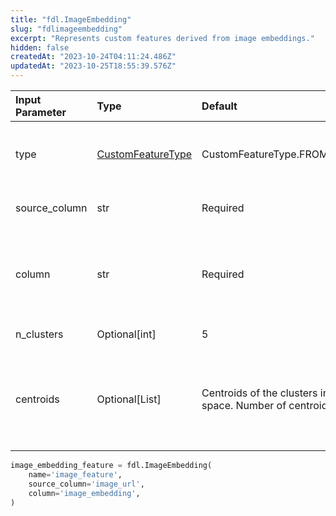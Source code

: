 ```yaml
---
title: "fdl.ImageEmbedding"
slug: "fdlimageembedding"
excerpt: "Represents custom features derived from image embeddings."
hidden: false
createdAt: "2023-10-24T04:11:24.486Z"
updatedAt: "2023-10-25T18:55:39.576Z"
---
```

| Input Parameter | Type                                      | Default                                                                                    | Description                                                                                |
| :-------------- | :---------------------------------------- | :----------------------------------------------------------------------------------------- | :----------------------------------------------------------------------------------------- |
| type            | [CustomFeatureType](fdlcustomfeaturetype) | CustomFeatureType.FROM_IMAGE_EMBEDDING                                                     | Indicates this feature is derived from an image embedding.                                 |
| source_column   | str                                       | Required                                                                                   | URL where image data is stored                                                             |
| column          | str                                       | Required                                                                                   | Specifies the column name where embeddings corresponding to source_col are stored.         |
| n_clusters      | Optional[int]                             | 5                                                                                          | The number of clusters                                                                     |
| centroids       | Optional[List]                            | Centroids of the clusters in the embedded space. Number of centroids equal to `n_clusters` | Centroids of the clusters in the embedded space. Number of centroids equal to `n_clusters` |

```python Usage
image_embedding_feature = fdl.ImageEmbedding(
    name='image_feature',
    source_column='image_url',
    column='image_embedding',
)
```
